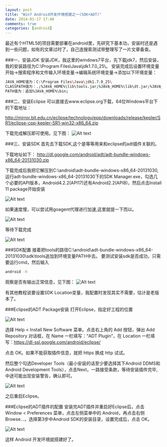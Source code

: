```yaml
---
layout: post
title: "Win7 Android开发环境搭建之一(SDK+ADT)"
date: 2014-01-17 17:48
comments: true
categories: [android]
---
```

最近有个HTML5的项目需要部署在android里，先研究下基本功，安装时还是遇到一些问题，如有的文章过时了，自己连搜索测试带整理写了一片文章备查。

<!-- more -->

###一、安装JDK
安装JDK，我这里的windows7平台，先下载jdk7，然后安装，我的安装路径为C:\Program Files\Java\jdk1.7.0_25\。
安装完成后设置环境变量
开始->搜索程序和文件输入环境变量->编辑系统环境变量->添加以下环境变量：
```sh
JAVA_HOME值为：C:\Program Files\Java\jdk1.7.0_25\
CLASSPATH值为：.;%JAVA_HOME%\lib\tools.jar;%JAVA_HOME%\lib\dt.jar;%JAVA_HOME%\bin;
PATH值为：追加%JAVA_HOME%\bin;
```
###二、安装Eclipse
可以直接去www.eclipse.org下载，64位Windows平台下的下载地址：

http://mirror.bit.edu.cn/eclipse/technology/epp/downloads/release/kepler/SR1/eclipse-cpp-kepler-SR1-win32-x86_64.zip

下载完成解压即可使用。见下图：
![Alt text](/images/evoup/eclipse_dir.png)

###三、安装SDK
首先去下载SDK,这个是等等用来和eclipse的adt插件关联的。

  下载地址如下：
  http://dl.google.com/android/adt/adt-bundle-windows-x86_64-20131030.zip

下载完成后我把它解压到C:\android\adt-bundle-windows-x86_64-20131030,运行adt-bundle-windows-x86_64-20131030下的SDK Manager.exe，勾选几个必要的API版本，Android4.2.2(API17)还有Android2.2(API8)，然后点击Install 11 package开始安装

![Alt text](/images/evoup/adt_wait.png)

如果速度慢，可以尝试用goagent代理进行加速,这里就提一下而以。

![Alt text](/images/evoup/adt_use_proxy.png)

等待下载完成

![Alt text](/images/evoup/adt_done.png)

###SDK配置
接着把tools的路径C:\android\adt-bundle-windows-x86_64-20131030\sdk\tools追加到环境变量PATH中去。
要测试安装sdk是否成功，只需要运行cmd，然后输入
```sh
android -h
```
观察是否有输出正常信息，见下图：
![Alt text](/images/evoup/adt_installed.png)

有其他教程说要设置SDK Location变量，我配置时发现其实不需要，估计是老版本了。

###Eclipse的ADT Package安装
打开Eclipse，指定好工程的位置

![Alt text](/images/evoup/adt_project_dir.png)


选择 Help < Install New Software 菜单。点击右上角的 Add 按钮，弹出 Add Repository 对话框，在 Name 一栏填写：“ADT Plugin”，在 Location 一栏填写：https://dl-ssl.google.com/android/eclipse/

点击 OK。如果不能获取插件信息，就把 https 换成 http 试试。

然后整个勾选Developer Tools（最小安装的话至少要选择其下Android DDMS和Android Development Tools），点击Next，一路接受条款，等待安装插件完毕,中途可能出现安装警告，确认即可。

![Alt text](/images/evoup/eclipse_adt_warning.png)

之后重启Eclipse。


###Eclipse的ADT插件的配置
安装完ADT插件并重启好Eclipse后，点击 Window < Preferences 菜单，点击左侧菜单中的 Android，再点击右侧 Browse...，选择第3步中Android SDK的安装目录，设置完成后，点击 OK。


![Alt text](/images/evoup/eclipse_adt_config.png)

这样 Android 开发环境就搭建好了。


